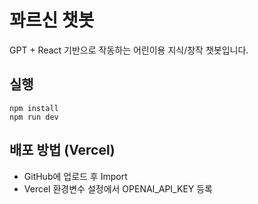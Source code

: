 # 꽈르신 챗봇

GPT + React 기반으로 작동하는 어린이용 지식/창작 챗봇입니다.

## 실행
```
npm install
npm run dev
```

## 배포 방법 (Vercel)
- GitHub에 업로드 후 Import
- Vercel 환경변수 설정에서 OPENAI_API_KEY 등록